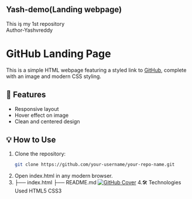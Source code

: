 ## Yash-demo(Landing webpage)
This iş my 1st repository
<br>
Author-Yashvreddy

# GitHub Landing Page

This is a simple HTML webpage featuring a styled link to [GitHub](https://github.com/), complete with an image and modern CSS styling.

## 🔧 Features

- Responsive layout
- Hover effect on image
- Clean and centered design

## 💡 How to Use

1. Clone the repository:
   ```bash
   git clone https://github.com/your-username/your-repo-name.git
2. Open index.html in any modern browser.
3. ├── index.html
   ├── README.md
[![GitHub Cover](https://www.zbw-mediatalk.eu/wp-content/uploads/2015/09/github-cover.jpg)](https://github.com/)
4.🛠️ Technologies Used
   HTML5
   CSS3








